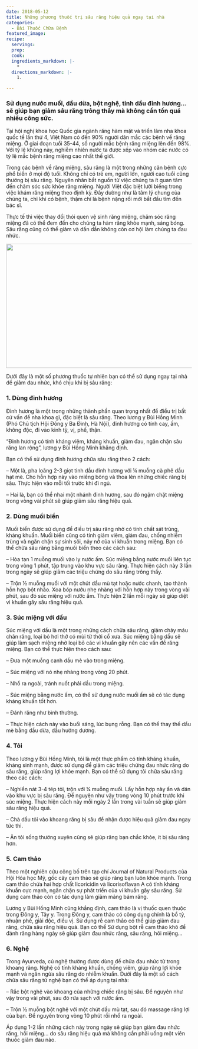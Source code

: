 ```yaml
---
date: 2018-05-12
title: Những phương thuốc trị sâu răng hiệu quả ngay tại nhà
categories:
  - Bài Thuốc Chữa Bệnh
featured_image: 
recipe:
  servings:  
  prep:  
  cook:  
  ingredients_markdown: |-
    * 
  directions_markdown: |-
    1. 

---
```

<h3>Sử dụng nước muối, dầu dừa, bột nghệ, tinh dầu đinh hương… sẽ giúp bạn giảm sâu răng trông thấy mà không cần tốn quá nhiều công sức.</h3>
Tại hội nghị khoa học Quốc gia ngành răng hàm mặt và triển lãm nha khoa quốc tế lần thứ 4, Việt Nam có đến 90% người dân mắc các bệnh về răng miệng. Ở giai đoạn tuổi 35-44, số người mắc bệnh răng miệng lên đến 98%. Với tỷ lệ khủng này, nghiễm nhiên nước ta được xếp vào nhóm các nước có tỷ lệ mắc bệnh răng miệng cao nhất thế giới.

Trong các bệnh về răng miệng, sâu răng là một trong những căn bệnh cực phổ biến ở mọi độ tuổi. Không chỉ có trẻ em, người lớn, người cao tuổi cũng thường bị sâu răng. Nguyên nhân bắt nguồn từ việc chúng ta ít quan tâm đến chăm sóc sức khỏe răng miệng. Người Việt đặc biệt lười biếng trong việc khám răng miệng theo định kỳ. Đây dường như là tâm lý chung của chúng ta, chỉ khi có bệnh, thậm chí là bệnh nặng rồi mới bắt đầu tìm đến bác sĩ.

Thực tế thì việc thay đổi thói quen vệ sinh răng miệng, chăm sóc răng miệng đã có thể đem đến cho chúng ta hàm răng khỏe mạnh, sáng bóng. Sâu răng cũng có thể giảm và dần dần không còn cơ hội làm chúng ta đau nhức.

<div align="center"><img src="https://caythuoc.info/wp-content/uploads/tr%C3%ADauranghieuquatainha.jpg" width="632px" height="336px"></div>

Dưới đây là một số phương thuốc tự nhiên bạn có thể sử dụng ngay tại nhà để giảm đau nhức, khó chịu khi bị sâu răng:

<h3>1. Dùng đinh hương</h3>

Đinh hương là một trong những thành phần quan trọng nhất để điều trị bất cứ vấn đề nha khoa gì, đặc biệt là sâu răng. Theo lương y Bùi Hồng Minh (Phó Chủ tịch Hội Đông y Ba Đình, Hà Nội), đinh hương có tính cay, ấm, không độc, đi vào kinh tỳ, vị, phế, thận.

“Đinh hương có tính kháng viêm, kháng khuẩn, giảm đau, ngăn chặn sâu răng lan rộng”, lương y Bùi Hồng Minh khẳng định.

Bạn có thể sử dụng đinh hương chữa sâu răng theo 2 cách:

– Một là, pha loãng 2-3 giọt tinh dầu đinh hương với ¼ muỗng cà phê dầu hạt mè. Cho hỗn hợp này vào miếng bông và thoa lên những chiếc răng bị sâu. Thực hiện vào mỗi tối trước khi đi ngủ.

– Hai là, bạn có thể nhai một nhánh đinh hương, sau đó ngậm chặt miệng trong vòng vài phút sẽ giúp giảm sâu răng hiệu quả.

<h3>2. Dùng muối biển</h3>

Muối biển được sử dụng để điều trị sâu răng nhờ có tính chất sát trùng, kháng khuẩn. Muối biển cũng có tính giảm viêm, giảm đau, chống nhiễm trùng và ngăn chặn sự sinh sôi, nảy nở của vi khuẩn trong miệng. Bạn có thể chữa sâu răng bằng muối biển theo các cách sau:

– Hòa tan 1 muỗng muối vào ly nước ấm. Súc miệng bằng nước muối liên tục trong vòng 1 phút, tập trung vào khu vực sâu răng. Thực hiện cách này 3 lần trong ngày sẽ giúp giảm các triệu chứng do sâu răng trông thấy.

– Trộn ½ muỗng muối với một chút dầu mù tạt hoặc nước chanh, tạo thành hỗn hợp bột nhão. Xoa bóp nướu nhẹ nhàng với hỗn hợp này trong vòng vài phút, sau đó súc miệng với nước ấm. Thực hiện 2 lần mỗi ngày sẽ giúp diệt vi khuẩn gây sâu răng hiệu quả.

<h3>3. Súc miệng với dầu</h3>

Súc miệng với dầu là một trong những cách chữa sâu răng, giảm chảy máu chân răng, loại bỏ hơi thở có mùi từ thời cổ xưa. Súc miệng bằng dầu sẽ giúp làm sạch miệng nhờ loại bỏ các vi khuẩn gây nên các vấn đề răng miệng. Bạn có thể thực hiện theo cách sau:

– Đưa một muỗng canh dầu mè vào trong miệng.

– Súc miệng với nó nhẹ nhàng trong vòng 20 phút.

– Nhổ ra ngoài, tránh nuốt phải dầu trong miệng.

– Súc miệng bằng nước ấm, có thể sử dụng nước muối ấm sẽ có tác dụng kháng khuẩn tốt hơn.

– Đánh răng như bình thường.

– Thực hiện cách này vào buổi sáng, lúc bụng rỗng. Bạn có thể thay thế dầu mè bằng dầu dừa, dầu hướng dương.

<h3>4. Tỏi</h3>

Theo lương y Bùi Hồng Minh, tỏi là một thực phẩm có tính kháng khuẩn, kháng sinh mạnh, được sử dụng để giảm các triệu chứng đau nhức răng do sâu răng, giúp răng lợi khỏe mạnh. Bạn có thể sử dụng tỏi chữa sâu răng theo các cách:

– Nghiền nát 3-4 tép tỏi, trộn với ¼ muỗng muối. Lấy hỗn hợp này ấn và dán vào khu vực bị sâu răng. Để nguyên như vậy trong vòng 10 phút trước khi súc miệng. Thực hiện cách này mỗi ngày 2 lần trong vài tuần sẽ giúp giảm sâu răng hiệu quả.

– Chà dầu tỏi vào khoang răng bị sâu để nhận được hiệu quả giảm đau ngay tức thì.

– Ăn tỏi sống thường xuyên cũng sẽ giúp răng bạn chắc khỏe, ít bị sâu răng hơn.

<h3>5. Cam thảo</h3>

Theo một nghiên cứu công bố trên tạp chí Journal of Natural Products của Hội Hóa học Mỹ, gốc cây cam thảo sẽ giúp răng bạn luôn khỏe mạnh. Trong cam thảo chứa hai hợp chất licoricidin và licorisoflavan A có tính kháng khuẩn cực mạnh, ngăn chặn sự phát triển của vi khuẩn gây sâu răng. Sử dụng cam thảo còn có tác dụng làm giảm mảng bám răng.

Lương y Bùi Hồng Minh cũng khẳng định, cam thảo là vị thuốc quen thuộc trong Đông y, Tây y. Trong Đông y, cam thảo có công dụng chính là bổ tỳ, nhuận phế, giải độc, điều vị. Sử dụng rễ cam thảo có thể giúp giảm đau răng, chữa sâu răng hiệu quả. Bạn có thể Sử dụng bột rễ cam thảo khô để đánh răng hàng ngày sẽ giúp giảm đau nhức răng, sâu răng, hôi miệng…

<h3>6. Nghệ</h3>

Trong Ayurveda, củ nghệ thường được dùng để chữa đau nhức từ trong khoang răng. Nghệ có tính kháng khuẩn, chống viêm, giúp răng lợi khỏe mạnh và ngăn ngừa sâu răng do nhiễm khuẩn. Dưới đây là một số cách chữa sâu răng từ nghệ bạn có thể áp dụng tại nhà:

– Rắc bột nghệ vào khoang của những chiếc răng bị sâu. Để nguyên như vậy trong vài phút, sau đó rửa sạch với nước ấm.

– Trộn ½ muỗng bột nghệ với một chút dầu mù tạt, sau đó massage răng lợi của bạn. Để nguyên trong vòng 10 phút rồi nhổ ra ngoài.

Áp dụng 1-2 lần những cách này trong ngày sẽ giúp bạn giảm đau nhức răng, hôi miệng… do sâu răng hiệu quả mà không cần phải uống một viên thuốc giảm đau nào.
